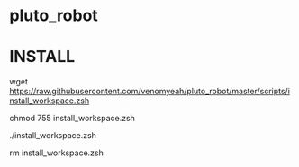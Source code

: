 # pluto_robot

INSTALL
=======
wget https://raw.githubusercontent.com/venomyeah/pluto_robot/master/scripts/install_workspace.zsh

chmod 755 install_workspace.zsh

./install_workspace.zsh

rm install_workspace.zsh




